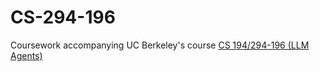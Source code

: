 # CS-294-196
Coursework accompanying UC Berkeley's course [CS 194/294-196 (LLM Agents)](https://llmagents-learning.org/f24)

